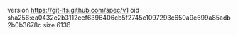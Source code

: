 version https://git-lfs.github.com/spec/v1
oid sha256:ea0432e2b3112eef6396406cb5f2745c1097293c650a9e699a85adb2b0b3678c
size 6136
